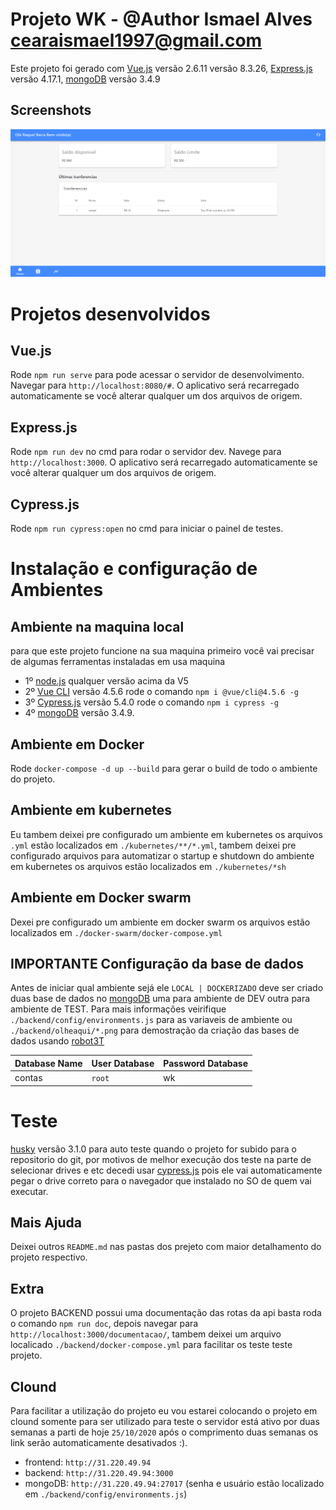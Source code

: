 # Projeto WK - @Author Ismael Alves <cearaismael1997@gmail.com>

Este projeto foi gerado com  [Vue.js](https://vuejs.org/) versão 2.6.11 versão 8.3.26, [Express.js](https://expressjs.com/pt-br/) versão 4.17.1, 
[mongoDB](https://www.mongodb.com/) versão 3.4.9

## Screenshots

![App UI](/app.png)

# Projetos desenvolvidos

## Vue.js
Rode `npm run serve` para pode acessar o servidor de desenvolvimento. Navegar para `http://localhost:8080/#`. O aplicativo será recarregado automaticamente se você alterar qualquer um dos arquivos de origem.
## Express.js
Rode `npm run dev` no cmd para rodar o servidor dev. Navege para `http://localhost:3000`. O aplicativo será recarregado automaticamente se você alterar qualquer um dos arquivos de origem.
## Cypress.js
Rode `npm run cypress:open` no cmd para iniciar o painel de testes.

# Instalação e configuração de Ambientes

## Ambiente na maquina local
para que este projeto funcione na sua maquina primeiro você vai precisar de algumas ferramentas instaladas em usa maquina
- 1º [node.js](https://nodejs.org/en/) qualquer versão acima da V5
- 2º [Vue CLI](https://cli.vuejs.org/) versão 4.5.6 rode o comando ```npm i @vue/cli@4.5.6 -g```
- 3º [Cypress.js](https://www.cypress.io/) versão 5.4.0 rode o comando ```npm i cypress -g```
- 4º [mongoDB](https://www.mongodb.com/) versão 3.4.9.

## Ambiente em Docker
Rode ```docker-compose -d up --build``` para gerar o build de todo o ambiente do projeto.

## Ambiente em kubernetes
Eu tambem deixei pre configurado um ambiente em kubernetes os arquivos `.yml` estão localizados em `./kubernetes/**/*.yml`, tambem deixei pre configurado arquivos para 
automatizar o startup e shutdown do ambiente em kubernetes os arquivos estão localizados em `./kubernetes/*sh`

## Ambiente em Docker swarm
Dexei pre configurado um ambiente em docker swarm os arquivos estão localizados em `./docker-swarm/docker-compose.yml`

## IMPORTANTE Configuração da base de dados
Antes de iniciar qual ambiente sejá ele `LOCAL | DOCKERIZADO` deve ser criado duas base de dados no [mongoDB](https://www.mongodb.com/) uma para ambiente de DEV outra para ambiente de TEST. Para mais informações veirifique `./backend/config/environments.js` para as variaveis de ambiente ou `./backend/olheaqui/*.png` para demostração da criação das bases de dados usando [robot3T](https://robomongo.org/)

Database Name | User Database | Password Database
--------------|---------------|------------------
contas        |    `root`     | wk

# Teste
[husky](https://www.npmjs.com/package/husky) versão 3.1.0
para auto teste quando o projeto for subido para o repositorio do git, por motivos de melhor execução dos teste na parte de selecionar drives e etc decedi usar [cypress.js](https://www.cypress.io/) 
pois ele vai automaticamente pegar o drive correto para o navegador que instalado no SO de quem vai executar.

## Mais Ajuda
Deixei outros `README.md` nas pastas dos prejeto com maior detalhamento do projeto respectivo.

## Extra 
O projeto BACKEND possui uma documentação das rotas da api basta roda o comando ```npm run doc```, depois
navegar para `http://localhost:3000/documentacao/`, tambem deixei um arquivo localicado `./backend/docker-compose.yml` para facilitar os teste teste projeto.

## Clound
Para facilitar a utilização do projeto eu vou estarei colocando o projeto em clound somente para ser utilizado para teste
o servidor está ativo por duas semanas a parti de hoje `25/10/2020` após o comprimento duas semanas os link serão automaticamente desativados :).
- frontend: `http://31.220.49.94`
- backend: `http://31.220.49.94:3000`
- mongoDB: `http://31.220.49.94:27017` (senha e usuário estão localizado em `./backend/config/environments.js`)
